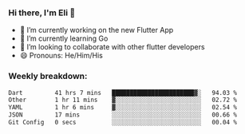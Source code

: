 ### Hi there, I'm Eli 👋
- 🔭 I’m currently working on the new Flutter App
- 🌱 I’m currently learning Go
- 🦄 I’m looking to collaborate with other flutter developers
- 😄 Pronouns: He/Him/His

### Weekly breakdown:
<!--START_SECTION:waka-->

```txt
Dart         41 hrs 7 mins   ███████████████████████▓░   94.03 %
Other        1 hr 11 mins    ▓░░░░░░░░░░░░░░░░░░░░░░░░   02.72 %
YAML         1 hr 6 mins     ▓░░░░░░░░░░░░░░░░░░░░░░░░   02.54 %
JSON         17 mins         ░░░░░░░░░░░░░░░░░░░░░░░░░   00.66 %
Git Config   0 secs          ░░░░░░░░░░░░░░░░░░░░░░░░░   00.04 %
```

<!--END_SECTION:waka-->
